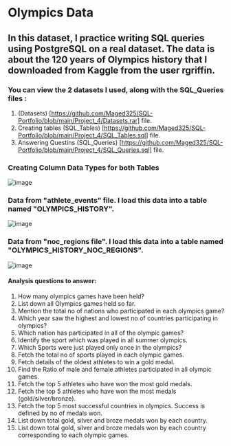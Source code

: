 # **Olympics Data**

## In this dataset, I practice writing SQL queries using PostgreSQL on a real dataset. The data is about the 120 years of Olympics history that I downloaded from Kaggle from the user rgriffin.

### You can view the 2 datasets I used, along with the SQL_Queries files :

1. (Datasets) [https://github.com/Maged325/SQL-Portfolio/blob/main/Project_4/Datasets.rar] file.
3. Creating tables   (SQL_Tables) [https://github.com/Maged325/SQL-Portfolio/blob/main/Project_4/SQL_Tables.sql] file.
4. Answering Questins   (SQL_Queries) [https://github.com/Maged325/SQL-Portfolio/blob/main/Project_4/SQL_Queries.sql] file.

### Creating Column Data Types for both Tables
![image](https://github.com/user-attachments/assets/4be84c7d-b17a-4cd2-b096-6ede2d0e758e)



### Data from "athlete_events" file. I load this data into a table named "OLYMPICS_HISTORY".

![image](https://github.com/user-attachments/assets/08e6b706-5ca5-4980-a18c-8b5509d88e99)



### Data from "noc_regions file". I load this data into a table named "OLYMPICS_HISTORY_NOC_REGIONS".
![image](https://github.com/user-attachments/assets/b6014138-18ec-4821-b44c-19e74a21f1ab)


#### **Analysis questions to answer:**

1. How many olympics games have been held?
2. List down all Olympics games held so far.
3. Mention the total no of nations who participated in each olympics game?
4. Which year saw the highest and lowest no of countries participating in olympics?
5. Which nation has participated in all of the olympic games?
6. Identify the sport which was played in all summer olympics.
7. Which Sports were just played only once in the olympics?
8. Fetch the total no of sports played in each olympic games.
9. Fetch details of the oldest athletes to win a gold medal.
10. Find the Ratio of male and female athletes participated in all olympic games.
11. Fetch the top 5 athletes who have won the most gold medals.
12. Fetch the top 5 athletes who have won the most medals (gold/silver/bronze).
13. Fetch the top 5 most successful countries in olympics. Success is defined by no of medals won.
14. List down total gold, silver and broze medals won by each country.
15. List down total gold, silver and broze medals won by each country corresponding to each olympic games.

